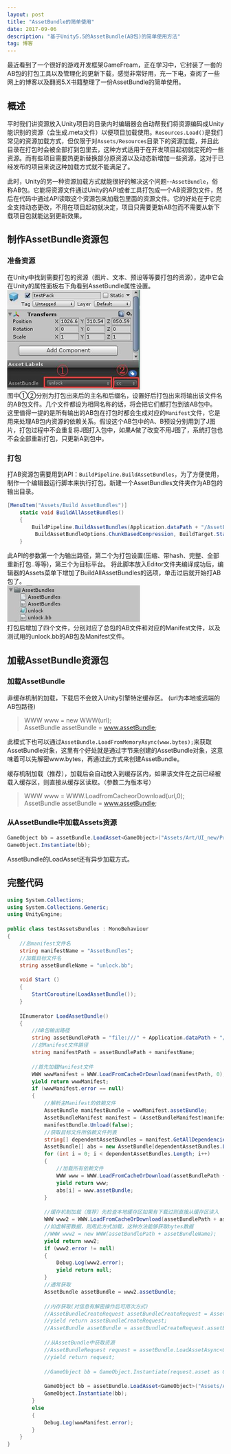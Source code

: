 ```yaml
---
layout: post
title: "AssetBundle的简单使用"
date: 2017-09-06
description: "基于Unity5.5的AssetBundle(AB包)的简单使用方法"
tag: 博客 
---   
```


最近看到了一个很好的游戏开发框架GameFream，正在学习中，它封装了一套的AB包的打包工具以及管理化的更新下载，感觉非常好用，充一下电，查阅了一些网上的博客以及翻阅5.X书籍整理了一份AssetBundle的简单使用。


## 概述
平时我们讲资源放入Unity项目的目录内时编辑器会自动帮我们将资源编码成Unity能识别的资源（会生成.meta文件）以便项目加载使用。`Resources.Load()`是我们常见的资源加载方式，但仅限于对`Assets/Resources`目录下的资源加载，并且此目录在打包时会被全部打到包里去，这种方式适用于在开发项目起初就定死的一些资源。而有些项目需要热更新替换部分原资源以及动态新增加一些资源，这对于已经发布的项目来说这种加载方式就不能满足了。  

此时，Unity的另一种资源加载方式就能很好的解决这个问题--`AssetBundle`，俗称AB包。它能将资源文件通过Unity的API或者工具打包成一个AB资源包文件，然后在代码中通过API读取这个资源包来加载包里面的资源文件。它的好处在于它完全支持动态更改，不用在项目起初就决定，项目只需要更新AB包而不需要从新下载项目包就能达到更新效果。  

## 制作AssetBundle资源包
### 准备资源
在Unity中找到需要打包的资源（图片、文本、预设等等要打包的资源），选中它会在Unity的属性面板右下角看到AssetBundle属性设置。  
![AssetBundle属性设置](/images/posts/posts-20170906/01.jpg)  
图中①②分别为打包出来后的主名和后缀名，设置好后打包出来将输出该文件名的AB包文件。几个文件都设为相同名称的话，将会把它们都打包到该AB包中。  
这里值得一提的是所有输出的AB包在打包时都会生成对应的`Manifest`文件，它是用来处理AB包内资源的依赖关系。假设这个AB包中的A、B预设分别用到了J图片，打包过程中不会重复将J图打入包中，如果A做了改变不用J图了，系统打包也不会全部重新打包，只更新A到包中。

### 打包
打AB资源包需要用到API：`BuildPipeline.BuildAssetBundles`，为了方便使用，制作一个编辑器运行脚本来执行打包。新建一个AssetBundles文件夹作为AB包的输出目录。  
```csharp
[MenuItem("Assets/Build AssetBundles")]
    static void BuildAllAssetBundles()
    { 
        BuildPipeline.BuildAssetBundles(Application.dataPath + "/AssetBundles",
         BuildAssetBundleOptions.ChunkBasedCompression, BuildTarget.StandaloneWindows);
    }
```
此API的参数第一个为输出路径，第二个为打包设置(压缩、带hash、完整、全部重新打包..等等)，第三个为目标平台。
将此脚本放入Editor文件夹编译成功后，编辑器的Assets菜单下增加了BuildAllAssetBundles的选项，单击过后就开始打AB包了。  
![AB包输出目录](/images/posts/posts-20170906/02.jpg)  
打包后增加了四个文件，分别对应了总包的AB文件和对应的Manifest文件，以及测试用的unlock.bb的AB包及Manifest文件。  

## 加载AssetBundle资源包

### 加载AssetBundle  
非缓存机制的加载，下载后不会放入Unity引擎特定缓存区。 (url为本地或远端的AB包路径)
>WWW www = new WWW(url);  
AssetBundle assetBundle = www.assetBundle;

此模式下也可以通过`AssetBundle.LoadFromMemoryAsync(www.bytes);`来获取AssetBundle对象，这里有个好处就是通过字节来创建的AssetBundle对象，这意味着可以先解密www.bytes，再通过此方式来创建AssetBundle。

缓存机制加载（推荐），加载后会自动放入到缓存区内，如果该文件在之前已经被载入缓存区，则直接从缓存区读取。（参数二为版本号）
>WWW www = WWW.LoadfromCacheorDownload(url,0);  
AssetBundle assetBundle = www.assetBundle;

### 从AssetBundle中加载Assets资源

```csharp
GameObject bb = assetBundle.LoadAsset<GameObject>("Assets/Art/UI_new/Prefab/Canvas_Unlock.prefab");
GameObject.Instantiate(bb);
```
AssetBundle的LoadAsset还有异步加载方式。

## 完整代码
```csharp
using System.Collections;
using System.Collections.Generic;
using UnityEngine;

public class testAssetsBundles : MonoBehaviour
{
    //总manifest文件名
    string manifestName = "AssetBundles";
    //加载目标文件名
    string assetBundleName = "unlock.bb";

    void Start ()
    {
        StartCoroutine(LoadAssetBundle());
    }

    IEnumerator LoadAssetBundle()
    {
        //AB包输出路径
        string assetBundlePath = "file:///" + Application.dataPath + "/AssetBundles/";
        //总Manifest文件路径
        string manifestPath = assetBundlePath + manifestName;

        //首先加载Manifest文件
        WWW wwwManifest = WWW.LoadFromCacheOrDownload(manifestPath, 0);
        yield return wwwManifest;
        if (wwwManifest.error == null)
        {
            //解析主Manifest的依赖文件
            AssetBundle manifestBundle = wwwManifest.assetBundle;
            AssetBundleManifest manifest = (AssetBundleManifest)manifestBundle.LoadAsset("AssetBundleManifest");
            manifestBundle.Unload(false);
            //获取目标文件所依赖文件列表
            string[] dependentAssetBundles = manifest.GetAllDependencies(assetBundleName);
            AssetBundle[] abs = new AssetBundle[dependentAssetBundles.Length];
            for (int i = 0; i < dependentAssetBundles.Length; i++)
            {
                //加载所有依赖文件
                WWW www = WWW.LoadFromCacheOrDownload(assetBundlePath + dependentAssetBundles[i], 0);
                yield return www;
                abs[i] = www.assetBundle;
            }
            
            //缓存机制加载（推荐）先检查本地缓存区如果有下载过则直接从缓存区读入
            WWW www2 = WWW.LoadFromCacheOrDownload(assetBundlePath + assetBundleName, 2);
            //如虚解密数据，则用此方式加载，这种方法能够获取bytes数据
            //WWW www2 = new WWW(assetBundlePath + assetBundleName);
            yield return www2;
            if (www2.error != null)
            {
                Debug.Log(www2.error);
                yield return null;
            }
            //通常获取
            AssetBundle assetBundle = www2.assetBundle;

            //内存获取(对信息有解密操作后可用次方式)
            //AssetBundleCreateRequest assetBundleCreateRequest = AssetBundle.LoadFromMemoryAsync(www2.bytes);
            //yield return assetBundleCreateRequest;
            //AssetBundle assetBundle = assetBundleCreateRequest.assetBundle;

            //从AssetBundle中获取资源
            //AssetBundleRequest request = assetBundle.LoadAssetAsync<GameObject>("Assets/Art/UI_new/Prefab/Canvas_Unlock.prefab");
            //yield return request;

            //GameObject bb = GameObject.Instantiate(request.asset as GameObject);

            GameObject bb = assetBundle.LoadAsset<GameObject>("Assets/Art/UI_new/Prefab/Canvas_Unlock.prefab");
            GameObject.Instantiate(bb);
        }
        else
        {
            Debug.Log(wwwManifest.error);
        }
    }
}
```

